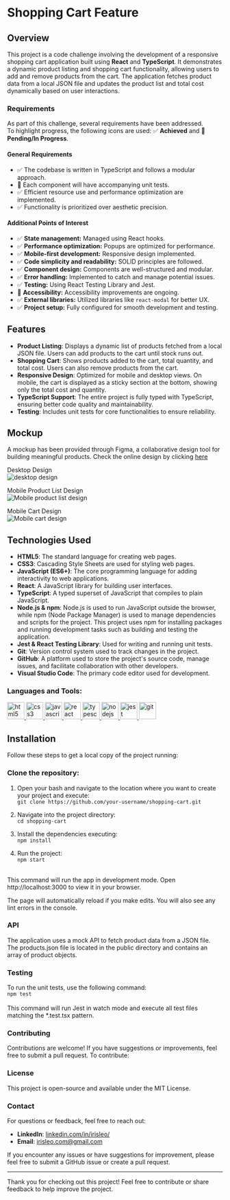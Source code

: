 # Shopping Cart Feature

## Overview
This project is a code challenge involving the development of a responsive shopping cart application built using **React** and **TypeScript**. It demonstrates a dynamic product listing and shopping cart functionality, allowing users to add and remove products from the cart. The application fetches product data from a local JSON file and updates the product list and total cost dynamically based on user interactions.

### Requirements

As part of this challenge, several requirements have been addressed. <br> 
To highlight progress, the following icons are used: ✅ **Achieved** and 🔨 **Pending/In Progress**.

#### **General Requirements**
- ✅ The codebase is written in TypeScript and follows a modular approach.
- 🔨 Each component will have accompanying unit tests.
- ✅ Efficient resource use and performance optimization are implemented.
- ✅ Functionality is prioritized over aesthetic precision.

#### **Additional Points of Interest**
- ✅ **State management:** Managed using React hooks.
- ✅ **Performance optimization:** Popups are optimized for performance.
- ✅ **Mobile-first development:** Responsive design implemented.
- ✅ **Code simplicity and readability:** SOLID principles are followed.
- ✅ **Component design:** Components are well-structured and modular.
- ✅ **Error handling:** Implemented to catch and manage potential issues.
- ✅ **Testing:** Using React Testing Library and Jest.
- 🔨 **Accessibility:** Accessibility improvements are ongoing.
- ✅ **External libraries:** Utilized libraries like `react-modal` for better UX.
- ✅ **Project setup:** Fully configured for smooth development and testing.

## Features

- **Product Listing**: Displays a dynamic list of products fetched from a local JSON file. Users can add products to the cart until stock runs out.
- **Shopping Cart**: Shows products added to the cart, total quantity, and total cost. Users can also remove products from the cart.
- **Responsive Design**: Optimized for mobile and desktop views. On mobile, the cart is displayed as a sticky section at the bottom, showing only the total cost and quantity.
- **TypeScript Support**: The entire project is fully typed with TypeScript, ensuring better code quality and maintainability.
- **Testing**: Includes unit tests for core functionalities to ensure reliability.

## Mockup
A mockup has been provided through Figma, a collaborative design tool for building meaningful products. Check the online design by clicking [here](https://www.figma.com/design/L0q8d0GTEpfV1pt2qSFLsH/Mockup?node-id=1-13494&node-type=FRAME&t=B3E34bAKFSE7LHxa-0)<br>

Desktop Design<br>
![desktop design](src/assets/README-pics/desktop-ProductList-and-cart.png)

Mobile Product List Design<br>
![Mobile product list design](src/assets/README-pics/mobile-ProductList.png)

Mobile Cart Design<br>
![Mobile cart design](src/assets/README-pics/mobile-cart.png)

## Technologies Used

- **HTML5**: The standard language for creating web pages.
- **CSS3**: Cascading Style Sheets are used for styling web pages.
- **JavaScript (ES6+)**: The core programming language for adding interactivity to web applications.
- **React**: A JavaScript library for building user interfaces.
- **TypeScript**: A typed superset of JavaScript that compiles to plain JavaScript.
- **Node.js & npm**: Node.js is used to run JavaScript outside the browser, while npm (Node Package Manager) is used to manage dependencies and scripts for the project. This project uses npm for installing packages and running development tasks such as building and testing the application.
- **Jest & React Testing Library**: Used for writing and running unit tests.
- **Git**: Version control system used to track changes in the project. 
- **GitHub**: A platform used to store the project's source code, manage issues, and facilitate collaboration with other developers.
- **Visual Studio Code**: The primary code editor used for development.


<h3 align="left">Languages and Tools:</h3>
<p align="left"> <a href="https://www.w3.org/html/" target="_blank" rel="noreferrer"> <img src="https://raw.githubusercontent.com/devicons/devicon/master/icons/html5/html5-original-wordmark.svg" alt="html5" width="40" height="40"/> </a> 
<a href="https://www.w3schools.com/css/" target="_blank" rel="noreferrer"> <img src="https://raw.githubusercontent.com/devicons/devicon/master/icons/css3/css3-original-wordmark.svg" alt="css3" width="40" height="40"/> </a> 
<a href="https://developer.mozilla.org/en-US/docs/Web/JavaScript" target="_blank" rel="noreferrer"> <img src="https://raw.githubusercontent.com/devicons/devicon/master/icons/javascript/javascript-original.svg" alt="javascript" width="40" height="40"/> </a> 
<a href="https://reactjs.org/" target="_blank" rel="noreferrer"> <img src="https://raw.githubusercontent.com/devicons/devicon/master/icons/react/react-original-wordmark.svg" alt="react" width="40" height="40"/> </a> 
<a href="https://www.typescriptlang.org/" target="_blank" rel="noreferrer"> <img src="https://raw.githubusercontent.com/devicons/devicon/master/icons/typescript/typescript-original.svg" alt="typescript" width="40" height="40"/> </a> 
<a href="https://nodejs.org" target="_blank" rel="noreferrer"> <img src="https://raw.githubusercontent.com/devicons/devicon/master/icons/nodejs/nodejs-original-wordmark.svg" alt="nodejs" width="40" height="40"/> </a> 
<a href="https://jestjs.io" target="_blank" rel="noreferrer"> <img src="https://www.vectorlogo.zone/logos/jestjsio/jestjsio-icon.svg" alt="jest" width="40" height="40"/> </a> 
<a href="https://git-scm.com/" target="_blank" rel="noreferrer"> <img src="https://www.vectorlogo.zone/logos/git-scm/git-scm-icon.svg" alt="git" width="40" height="40"/> </a> </p>

## Installation

Follow these steps to get a local copy of the project running:

### Clone the repository:

1. Open your bash and navigate to the location where you want to create your project and execute:<br> 
```git clone https://github.com/your-username/shopping-cart.git```

2. Navigate into the project directory:<br> 
```cd shopping-cart```

3. Install the dependencies executing:<br> 
```npm install```

4. Run the project:<br> 
```npm start```
<br> 
This command will run the app in development mode. Open http://localhost:3000 to view it in your browser.<br> 

The page will automatically reload if you make edits. You will also see any lint errors in the console.


### API
The application uses a mock API to fetch product data from a JSON file. The products.json file is located in the public directory and contains an array of product objects.

### Testing
To run the unit tests, use the following command:<br> 
```npm test```<br><br> 
This command will run Jest in watch mode and execute all test files matching the *.test.tsx pattern.

### Contributing

Contributions are welcome! If you have suggestions or improvements, feel free to submit a pull request. To contribute:

### License
This project is open-source and available under the MIT License.

### Contact

For questions or feedback, feel free to reach out:

- **LinkedIn**: [linkedin.com/in/irisleo/](https://www.linkedin.com/in/irisleo/)
- **Email**: [irisleo.com@gmail.com](mailto:irisleo.com@gmail.com)

If you encounter any issues or have suggestions for improvement, please feel free to submit a GitHub issue or create a pull request.

---

Thank you for checking out this project! Feel free to contribute or share feedback to help improve the project.
